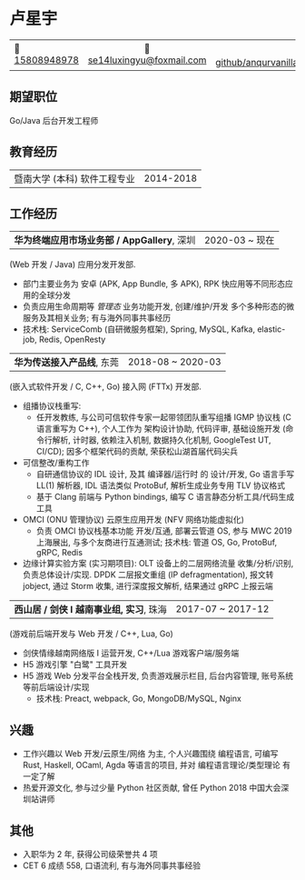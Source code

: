# 卢星宇

||||
|:-|:-:|-:|
|📱 [15808948978]|📧 [se14luxingyu@foxmail.com]|⌨️ [github/anqurvanillapy]|

[15808948978]: tel:+8615808948978
[se14luxingyu@foxmail.com]: mailto:se14luxingyu@foxmail.com
[github/anqurvanillapy]: https://github.com/anqurvanillapy

## 期望职位

Go/Java 后台开发工程师

## 教育经历

|||
|:-|-:|
|暨南大学 (本科) 软件工程专业|2014-2018|

## 工作经历

|||
|:-|-:|
|**华为终端应用市场业务部 / AppGallery**, 深圳|2020-03 ~ 现在|

(Web 开发 / Java) 应用分发开发部.

* 部门主要业务为 安卓 (APK, App Bundle, 多 APK), RPK 快应用等不同形态应用的全球分发
* 负责应用生命周期等 *管理态* 业务功能开发, 创建/维护/开发 多个多种形态的微服务及其相关业务;
有与海外同事共事经历
* 技术栈: ServiceComb (自研微服务框架), Spring, MySQL, Kafka, elastic-job, Redis,
OpenResty

|||
|:-|-:|
|**华为传送接入产品线**, 东莞|2018-08 ~ 2020-03|

(嵌入式软件开发 / C, C++, Go) 接入网 (FTTx) 开发部.

- 组播协议栈重写:
    + 任开发教练, 与公司可信软件专家一起带领团队重写组播 IGMP 协议栈 (C 语言重写为 C++),
    个人工作为 架构设计协助, 代码评审, 基础设施开发 (命令行解析, 计时器, 依赖注入机制,
    数据持久化机制, GoogleTest UT, CI/CD); 因多个框架代码的贡献, 荣获松山湖首届代码尖兵
- 可信整改/重构工作
    + 自研通信协议的 IDL 设计, 及其 编译器/运行时 的 设计/开发, Go 语言手写 LL(1)
    解析器, IDL 语法类似 ProtoBuf, 解析生成业务专用 TLV 协议格式
    + 基于 Clang 前端与 Python bindings, 编写 C 语言静态分析工具/代码生成工具
- OMCI (ONU 管理协议) 云原生应用开发 (NFV 网络功能虚拟化)
    + 负责 OMCI 协议栈基本功能 开发/互通, 部署云管道 OS, 参与 MWC 2019 上海展出,
    与多个友商进行互通测试; 技术栈: 管道 OS, Go, ProtoBuf, gRPC, Redis
- 边缘计算实验方案 (实习期项目): OLT 设备上的二层网络流量 收集/分析/识别, 负责总体设计/实现.
DPDK 二层报文重组 (IP defragmentation), 报文转 jobject, 通过 Storm 收集,
进行深度报文解析, 结果通过 gRPC 上报云端

|||
|:-|-:|
|**西山居 / 剑侠 I 越南事业组, 实习**, 珠海|2017-07 ~ 2017-12|

(游戏前后端开发与 Web 开发 / C++, Lua, Go)

- 剑侠情缘越南网络版 I 运营开发, C++/Lua 游戏客户端/服务端
- H5 游戏引擎 "白鹭" 工具开发
- H5 游戏 Web 分发平台全栈开发, 负责游戏展示栏目, 后台内容管理, 账号系统等前后端设计/实现
    + 技术栈: Preact, webpack, Go, MongoDB/MySQL, Nginx

## 兴趣

- 工作兴趣以 Web 开发/云原生/网络 为主, 个人兴趣围绕 编程语言, 可编写 Rust, Haskell,
OCaml, Agda 等语言的项目, 并对 编程语言理论/类型理论 有一定了解
- 热爱开源文化, 参与过少量 Python 社区贡献, 曾任 Python 2018 中国大会深圳站讲师

## 其他

- 入职华为 2 年, 获得公司级荣誉共 4 项
- CET 6 成绩 558, 口语流利, 有与海外同事共事经验

